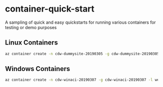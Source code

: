 # container-quick-start
A sampling of quick and easy quickstarts for running various containers for testing or demo purposes

## Linux Containers
```bash
az container create -n cdw-dummysite-20190305 -g cdw-dummysite-20190305 -l westus2 --image mcr.microsoft.com/dotnet/core/samples:aspnetapp --ip-address Public --ports 80 --dns-name-label cdw-dummysite-20190305
```

## Windows Containers
```bash
az container create -n cdw-winaci-20190307 -g cdw-winaci-20190307 -l westus2 --os-type Windows --image mcr.microsoft.com/dotnet/core/dotnet-samples:aspnetapp-nanoserver-sac2016 --ip-address Public --ports 80 --dns-name-label cdw-winaci-20190307
```

